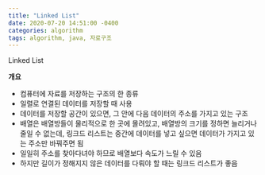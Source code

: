 ```yaml
---
title: "Linked List"
date: 2020-07-20 14:51:00 -0400
categories: algorithm
tags: algorithm, java, 자료구조
---
```


Linked List

<b>개요</b>
- 컴퓨터에 자료를 저장하는 구조의 한 종류
- 일렬로 연결된 데이터를 저장할 때 사용
- 데이터를 저장할 공간이 있으면, 그 안에 다음 데이터의 주소를 가지고 있는 구조
- 배열은 배열방들이 물리적으로 한 곳에 몰려있고, 배열방의 크기를 정하면 늘리거나 줄일 수 없는데, 링크드 리스트는 중간에 데이터를 넣고 싶으면 데이터가 가지고 있는 주소만 바꿔주면 됨
- 일일히 주소를 찾아다녀야 하므로 배열보다 속도가 느릴 수 있음
- 하지만 길이가 정해지지 않은 데이터를 다뤄야 할 때는 링크드 리스트가 좋음 
